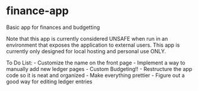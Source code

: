 # finance-app
Basic app for finances and budgetting

Note that this app is currently considered UNSAFE when run in an environment that exposes 
the application to external users. This app is currently only designed for local hosting 
and personal use ONLY.


To Do List:
    - Customize the name on the front page
    - Implement a way to manually add new ledger pages
    - Custom Budgeting!!
    - Restructure the app code so it is neat and organized
    - Make everything prettier
    - Figure out a good way for editing ledger entries